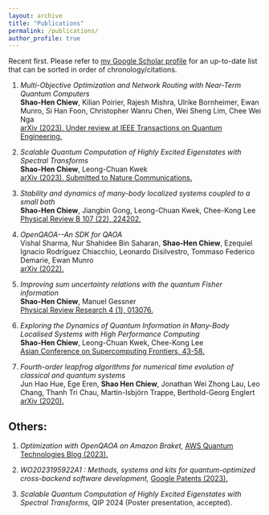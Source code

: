 ```yaml
---
layout: archive
title: "Publications"
permalink: /publications/
author_profile: true
---
```


Recent first. Please refer to <a href="https://scholar.google.com/citations?user=8m8Iiu8AAAAJ&hl=en" target="_blank">my Google Scholar profile</a> for an up-to-date list that can be sorted in order of chronology/citations.

1. *Multi-Objective Optimization and Network Routing with Near-Term Quantum Computers* <br> **Shao-Hen Chiew**, Kilian Poirier, Rajesh Mishra, Ulrike Bornheimer, Ewan Munro, Si Han Foon, Christopher Wanru Chen, Wei Sheng Lim, Chee Wei Nga <br> <a href="https://arxiv.org/abs/2308.08245" target="_blank">arXiv (2023). Under review at IEEE Transactions on Quantum Engineering.</a>

1. *Scalable Quantum Computation of Highly Excited Eigenstates with Spectral Transforms* <br> **Shao-Hen Chiew**, Leong-Chuan Kwek <br> <a href="https://arxiv.org/abs/2302.06638" target="_blank">arXiv (2023). Submitted to Nature Communications.</a>

1. *Stability and dynamics of many-body localized systems coupled to a small bath* <br> **Shao-Hen Chiew**, Jiangbin Gong, Leong-Chuan Kwek, Chee-Kong Lee <br> <a href="https://journals.aps.org/prb/abstract/10.1103/PhysRevB.107.224202" target="_blank">Physical Review B 107 (22), 224202.</a>

1. *OpenQAOA--An SDK for QAOA* <br> Vishal Sharma, Nur Shahidee Bin Saharan, **Shao-Hen Chiew**, Ezequiel Ignacio Rodríguez Chiacchio, Leonardo Disilvestro, Tommaso Federico Demarie, Ewan Munro <br> <a href="https://arxiv.org/abs/2210.08695" target="_blank">arXiv (2022).</a>

1. *Improving sum uncertainty relations with the quantum Fisher information* <br> **Shao-Hen Chiew**, Manuel Gessner <br> <a href="https://journals.aps.org/prresearch/abstract/10.1103/PhysRevResearch.4.013076" target="_blank">Physical Review Research 4 (1), 013076.</a>

1. *Exploring the Dynamics of Quantum Information in Many-Body Localised Systems with High Performance Computing* <br> **Shao-Hen Chiew**, Leong-Chuan Kwek, Chee-Kong Lee <br> <a href="https://link.springer.com/chapter/10.1007/978-3-031-10419-0_4" target="_blank">Asian Conference on Supercomputing Frontiers, 43-58.</a>

1. *Fourth-order leapfrog algorithms for numerical time evolution of classical and quantum systems* <br> Jun Hao Hue, Ege Eren, **Shao Hen Chiew**, Jonathan Wei Zhong Lau, Leo Chang, Thanh Tri Chau, Martin-Isbjörn Trappe, Berthold-Georg Englert <br> <a href="https://arxiv.org/abs/2007.05308" target="_blank">arXiv (2020).</a>


## Others:
1. *Optimization with OpenQAOA on Amazon Braket,* <a href="https://aws.amazon.com/blogs/quantum-computing/optimization-with-openqaoa-on-amazon-braket/" target="_blank">AWS Quantum Technologies Blog (2023).</a>

1. *WO2023195922A1 : Methods, systems and kits for quantum-optimized cross-backend software development,* <a href="https://patents.google.com/patent/WO2023195922A1/en?oq=WO+2023/195922+A1" target="_blank">Google Patents (2023).</a>

1. *Scalable Quantum Computation of Highly Excited Eigenstates with Spectral Transforms,* QIP 2024 (Poster presentation, accepted). 
